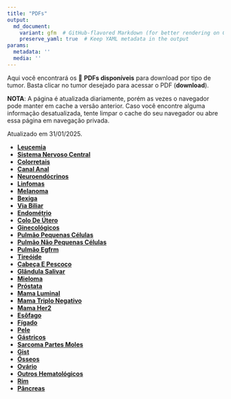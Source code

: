 ```yaml
---
title: "PDFs"
output: 
  md_document:
    variant: gfm  # GitHub-flavored Markdown (for better rendering on GitHub)
    preserve_yaml: true  # Keep YAML metadata in the output
params:
  metadata: ''
  media: ''
---
```


<script async src="https://scripts.simpleanalyticscdn.com/latest.js"></script>

Aqui você encontrará os 📝 **PDFs disponíveis** para download por tipo
de tumor. Basta clicar no tumor desejado para acessar o PDF
(**download**).

**NOTA**: A página é atualizada diariamente, porém as vezes o navegador
pode manter em cache a versão anterior. Caso você encontre alguma
informação desatualizada, tente limpar o cache do seu navegador ou abre
essa página em navegação privada.

Atualizado em 31/01/2025.

- [**Leucemia**](https://coeoralmeds-e768.restdb.io/media/679c7831f63b8048000fb5c4?download=true)
- [**Sistema Nervoso
  Central**](https://coeoralmeds-e768.restdb.io/media/679c7833f63b8048000fb5c7?download=true)
- [**Colorretais**](https://coeoralmeds-e768.restdb.io/media/679c7835f63b8048000fb5cc?download=true)
- [**Canal
  Anal**](https://coeoralmeds-e768.restdb.io/media/679c7836f63b8048000fb5ce?download=true)
- [**Neuroendócrinos**](https://coeoralmeds-e768.restdb.io/media/679c7837f63b8048000fb5d0?download=true)
- [**Linfomas**](https://coeoralmeds-e768.restdb.io/media/679c7838f63b8048000fb5d5?download=true)
- [**Melanoma**](https://coeoralmeds-e768.restdb.io/media/679c7839f63b8048000fb5d7?download=true)
- [**Bexiga**](https://coeoralmeds-e768.restdb.io/media/679c783af63b8048000fb5d9?download=true)
- [**Via
  Biliar**](https://coeoralmeds-e768.restdb.io/media/679c783bf63b8048000fb5db?download=true)
- [**Endométrio**](https://coeoralmeds-e768.restdb.io/media/679c783cf63b8048000fb5dd?download=true)
- [**Colo De
  Útero**](https://coeoralmeds-e768.restdb.io/media/679c783ef63b8048000fb5df?download=true)
- [**Ginecológicos**](https://coeoralmeds-e768.restdb.io/media/679c783ff63b8048000fb5e1?download=true)
- [**Pulmão Pequenas
  Células**](https://coeoralmeds-e768.restdb.io/media/679c7840f63b8048000fb5e3?download=true)
- [**Pulmão Não Pequenas
  Células**](https://coeoralmeds-e768.restdb.io/media/679c7841f63b8048000fb5e5?download=true)
- [**Pulmão
  Egfrm**](https://coeoralmeds-e768.restdb.io/media/679c7842f63b8048000fb5e7?download=true)
- [**Tireóide**](https://coeoralmeds-e768.restdb.io/media/679c7845f63b8048000fb5eb?download=true)
- [**Cabeça E
  Pescoço**](https://coeoralmeds-e768.restdb.io/media/679c7846f63b8048000fb5ed?download=true)
- [**Glândula
  Salivar**](https://coeoralmeds-e768.restdb.io/media/679c7847f63b8048000fb5f0?download=true)
- [**Mieloma**](https://coeoralmeds-e768.restdb.io/media/679c7848f63b8048000fb5f1?download=true)
- [**Próstata**](https://coeoralmeds-e768.restdb.io/media/679c784af63b8048000fb5f3?download=true)
- [**Mama
  Luminal**](https://coeoralmeds-e768.restdb.io/media/679c784cf63b8048000fb5f7?download=true)
- [**Mama Triplo
  Negativo**](https://coeoralmeds-e768.restdb.io/media/679c784df63b8048000fb5f9?download=true)
- [**Mama
  Her2**](https://coeoralmeds-e768.restdb.io/media/679c784ef63b8048000fb5fb?download=true)
- [**Esôfago**](https://coeoralmeds-e768.restdb.io/media/679c784ff63b8048000fb5fd?download=true)
- [**Fígado**](https://coeoralmeds-e768.restdb.io/media/679c7850f63b8048000fb5ff?download=true)
- [**Pele**](https://coeoralmeds-e768.restdb.io/media/679c7851f63b8048000fb601?download=true)
- [**Gástricos**](https://coeoralmeds-e768.restdb.io/media/679c7852f63b8048000fb603?download=true)
- [**Sarcoma Partes
  Moles**](https://coeoralmeds-e768.restdb.io/media/679c7854f63b8048000fb605?download=true)
- [**Gist**](https://coeoralmeds-e768.restdb.io/media/679c7855f63b8048000fb607?download=true)
- [**Ósseos**](https://coeoralmeds-e768.restdb.io/media/679c7856f63b8048000fb609?download=true)
- [**Ovário**](https://coeoralmeds-e768.restdb.io/media/679c7857f63b8048000fb60b?download=true)
- [**Outros
  Hematológicos**](https://coeoralmeds-e768.restdb.io/media/679c7858f63b8048000fb60d?download=true)
- [**Rim**](https://coeoralmeds-e768.restdb.io/media/679c7859f63b8048000fb60f?download=true)
- [**Pâncreas**](https://coeoralmeds-e768.restdb.io/media/679c785af63b8048000fb611?download=true)

